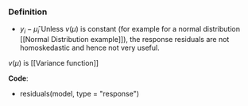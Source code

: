 ### Definition

- $y_i - \hat{\mu}_i$
Unless $v(\mu)$ is constant (for example for a normal distribution [[Normal Distribution example]]), the response residuals are not homoskedastic and hence not very useful.

$v(\mu)$ is [[Variance function]]

**Code**:
- residuals(model, type = "response")